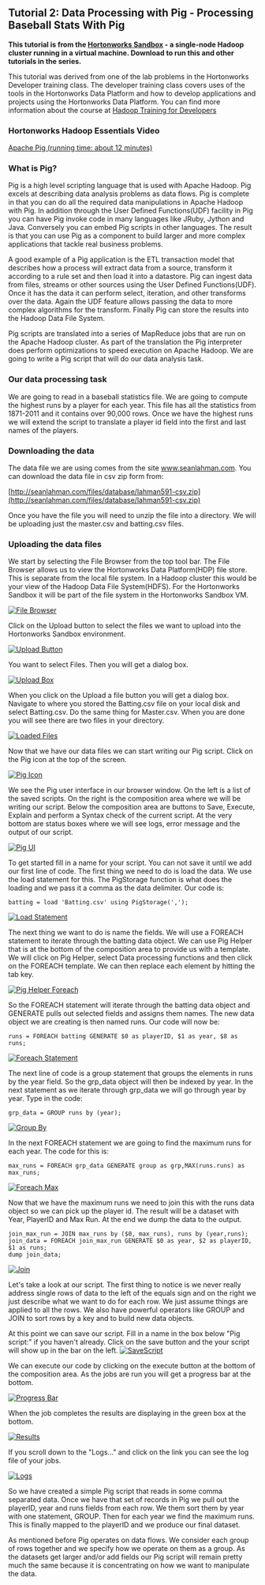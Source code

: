 ## Tutorial 2: Data Processing with Pig - Processing Baseball Stats With Pig

**This tutorial is from the [Hortonworks Sandbox](http://hortonworks.com/products/sandbox) - a single-node Hadoop cluster running in a virtual machine. Download to run this and other tutorials in the series.**

This tutorial was derived from one of the lab problems in the
Hortonworks Developer training class. The developer training class
covers uses of the tools in the Hortonworks Data Platform and how to
develop applications and projects using the Hortonworks Data Platform.
You can find more information about the course at [Hadoop Training for
Developers](http://hortonworks.com/hadoop-training/hadoop-training-for-developers/)

### Hortonworks Hadoop Essentials Video

[Apache Pig (running time: about 12
minutes)](http://www.youtube.com/watch?v=PQb9I-8986s)

### What is Pig?

Pig is a high level scripting language that is used with Apache Hadoop.
Pig excels at describing data analysis problems as data flows. Pig is
complete in that you can do all the required data manipulations in
Apache Hadoop with Pig. In addition through the User Defined
Functions(UDF) facility in Pig you can have Pig invoke code in many
languages like JRuby, Jython and Java. Conversely you can embed Pig
scripts in other languages. The result is that you can use Pig as a
component to build larger and more complex applications that tackle real
business problems.

A good example of a Pig application is the ETL transaction model that
describes how a process will extract data from a source, transform it
according to a rule set and then load it into a datastore. Pig can
ingest data from files, streams or other sources using the User Defined
Functions(UDF). Once it has the data it can perform select, iteration,
and other transforms over the data. Again the UDF feature allows passing
the data to more complex algorithms for the transform. Finally Pig can
store the results into the Hadoop Data File System.

Pig scripts are translated into a series of MapReduce jobs that are run
on the Apache Hadoop cluster. As part of the translation the Pig
interpreter does perform optimizations to speed execution on Apache
Hadoop. We are going to write a Pig script that will do our data
analysis task.

### Our data processing task

We are going to read in a baseball statistics file. We are going to
compute the highest runs by a player for each year. This file has all
the statistics from 1871-2011 and it contains over 90,000 rows. Once we
have the highest runs we will extend the script to translate a player id
field into the first and last names of the players.

### Downloading the data

The data file we are using comes from the site www.seanlahman.com. You
can download the data file in csv zip form from:

[http://seanlahman.com/files/database/lahman591-csv.zip](http://seanlahman.com/files/database/lahman591-csv.zip)

Once you have the file you will need to unzip the file into a directory.
We will be uploading just the master.csv and batting.csv files.

### Uploading the data files

We start by selecting the File Browser from the top tool bar. The File
Browser allows us to view the Hortonworks Data Platform(HDP) file store.
This is separate from the local file system. In a Hadoop cluster this
would be your view of the Hadoop Data File System(HDFS). For the
Hortonworks Sandbox it will be part of the file system in the
Hortonworks Sandbox VM.

[![File
Browser](./images/tutorial-2/1FileBrowser.jpg?raw=true)](./images/tutorial-2/1FileBrowser.jpg?raw=true)

Click on the Upload button to select the files we want to upload into
the Hortonworks Sandbox environment.

[![Upload
Button](./images/tutorial-2/2UploadButton.jpg?raw=true)](./images/tutorial-2/2UploadButton.jpg?raw=true)

You want to select Files. Then you will get a dialog box.

[![Upload
Box](./images/tutorial-2/3UploadBox.jpg?raw=true)](./images/tutorial-2/3UploadBox.jpg?raw=true)

When you click on the Upload a file button you will get a dialog box.
Navigate to where you stored the Batting.csv file on your local disk and
select Batting.csv. Do the same thing for Master.csv. When you are done
you will see there are two files in your directory.

[![Loaded
Files](./images/tutorial-2/4LoadedFiles.jpg?raw=true)](./images/tutorial-2/4LoadedFiles.jpg?raw=true)

Now that we have our data files we can start writing our Pig script.
Click on the Pig icon at the top of the screen.

[![Pig
Icon](./images/tutorial-2/5PigIcon.jpg?raw=true)](./images/tutorial-2/5PigIcon.jpg?raw=true)

We see the Pig user interface in our browser window. On the left is a
list of the saved scripts. On the right is the composition area where we
will be writing our script. Below the composition area are buttons to
Save, Execute, Explain and perform a Syntax check of the current script.
At the very bottom are status boxes where we will see logs, error
message and the output of our script.

[![Pig
UI](./images/tutorial-2/6PigUI.jpg?raw=true)](./images/tutorial-2/6PigUI.jpg?raw=true)

To get started fill in a name for your script. You can not save it until
we add our first line of code. The first thing we need to do is load the
data. We use the load statement for this. The PigStorage function is
what does the loading and we pass it a comma as the data delimiter. Our
code is:
    
    batting = load 'Batting.csv' using PigStorage(',');
                  
[![Load
Statement](./images/tutorial-2/7LoadStmt.jpg?raw=true)](./images/tutorial-2/7LoadStmt.jpg?raw=true)

The next thing we want to do is name the fields. We will use a FOREACH
statement to iterate through the batting data object. We can use Pig
Helper that is at the bottom of the composition area to provide us with
a template. We will click on Pig Helper, select Data processing
functions and then click on the FOREACH template. We can then replace
each element by hitting the tab key.

[![Pig Helper
Foreach](./images/tutorial-2/8PigHelperForeach.jpg?raw=true)](./images/tutorial-2/8PigHelperForeach.jpg?raw=true)

So the FOREACH statement will iterate through the batting data object
and GENERATE pulls out selected fields and assigns them names. The new
data object we are creating is then named runs. Our code will now be:

    runs = FOREACH batting GENERATE $0 as playerID, $1 as year, $8 as runs;
                  
[![Foreach
Statement](./images/tutorial-2/9ForeachStmt.jpg?raw=true)](./images/tutorial-2/9ForeachStmt.jpg?raw=true)

The next line of code is a group statement that groups the elements in
runs by the year field. So the grp\_data object will then be indexed by
year. In the next statement as we iterate through grp\_data we will go
through year by year. Type in the code:

    grp_data = GROUP runs by (year);
                  
[![Group
By](./images/tutorial-2/10GroupBy.jpg?raw=true)](./images/tutorial-2/10GroupBy.jpg?raw=true)

In the next FOREACH statement we are going to find the maximum runs for
each year. The code for this is:

    max_runs = FOREACH grp_data GENERATE group as grp,MAX(runs.runs) as max_runs;

[![Foreach
Max](./images/tutorial-2/11ForeachMax.jpg?raw=true)](./images/tutorial-2/11ForeachMax.jpg?raw=true)

Now that we have the maximum runs we need to join this with the runs
data object so we can pick up the player id. The result will be a
dataset with Year, PlayerID and Max Run. At the end we dump the data to
the output.

    join_max_run = JOIN max_runs by ($0, max_runs), runs by (year,runs);
    join_data = FOREACH join_max_run GENERATE $0 as year, $2 as playerID, $1 as runs;
    dump join_data;
                  
[![Join](./images/tutorial-2/12Join.jpg?raw=true)](./images/tutorial-2/12Join.jpg?raw=true)

Let's take a look at our script. The first thing to notice is we never
really address single rows of data to the left of the equals sign and on
the right we just describe what we want to do for each row. We just
assume things are applied to all the rows. We also have powerful
operators like GROUP and JOIN to sort rows by a key and to build new
data objects.

At this point we can save our script. Fill in a name in the box below
"Pig script:" if you haven't already. Click on the save button and the
your script will show up in the bar on the left.
[![SaveScript](./images/tutorial-2/13aSaveScript.jpg?raw=true)](./images/tutorial-2/13aSaveScript.jpg?raw=true)

We can execute our code by clicking on the execute button at the bottom
of the composition area. As the jobs are run you will get a progress bar
at the bottom.

[![Progress
Bar](./images/tutorial-2/13ProgressBar.jpg?raw=true)](./images/tutorial-2/13ProgressBar.jpg?raw=true)

When the job completes the results are displaying in the green box at
the bottom.

[![Results](./images/tutorial-2/14Results.jpg?raw=true)](./images/tutorial-2/14Results.jpg?raw=true)

If you scroll down to the "Logs..." and click on the link you can see
the log file of your jobs.

[![Logs](./images/tutorial-2/15Logs.jpg?raw=true)](./images/tutorial-2/15Logs.jpg?raw=true)

So we have created a simple Pig script that reads in some comma
separated data. Once we have that set of records in Pig we pull out the playerID, year and runs fields from each row. We them sort them by year with one statement, GROUP. Then for each year we find the maximum runs. This is finally mapped to the playerID and we produce our final dataset.

As mentioned before Pig operates on data flows. We consider each group of rows together and we specify how we operate on them as a group. As the datasets get larger and/or add fields our Pig script will remain pretty much the same because it is concentrating on how we want to manipulate the data.
